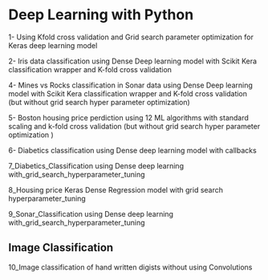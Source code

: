 # Deep Learning with Python
1- Using Kfold cross validation and Grid search parameter optimization for Keras deep learning model

2- Iris data classification using Dense Deep learning model with Scikit Kera classification wrapper and K-fold cross validation

4- Mines vs Rocks classification  in Sonar data using Dense Deep learning model with Scikit Kera classification wrapper and K-fold cross validation (but without grid search hyper parameter optimization)

5- Boston housing price perdiction using 12 ML algorithms with standard scaling and k-fold cross validation (but without grid search hyper parameter optimization )

6- Diabetics classification using Dense deep learning model with callbacks

7_Diabetics_Classification using Dense deep learning with_grid_search_hyperparameter_tuning

8_Housing price Keras Dense Regression model with grid search hyperparameter_tuning

9_Sonar_Classification using Dense deep learning with_grid_search_hyperparameter_tuning

## Image Classification

10_Image classification of hand written digists without using Convolutions
